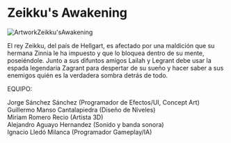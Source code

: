 # Zeikku's Awakening

![ArtworkZeikku'sAwakening](https://user-images.githubusercontent.com/47304153/151876853-208043f5-c5c6-441f-a743-aef0adc76f32.png)

El rey Zeikku, del país de Hellgart, es afectado por una maldición que su hermana Zinnia le ha impuesto y que lo bloquea dentro de su mente, poseiéndole. Junto a sus difuntos amigos Lailah y Legrant debe usar la espada legendaria Zagrant para despertar de su sueño y hacer saber a sus enemigos quién es la verdadera sombra detrás de todo.

EQUIPO:

Jorge Sánchez Sánchez (Programador de Efectos/UI, Concept Art)<br>
Guillermo Manso Cantalapiedra (Diseño de Niveles)<br>
Miriam Romero Recio (Artista 3D)<br>
Alejandro Aguayo Hernandez (Sonido y banda sonora)<br>
Ignacio Lledó Milanca (Programador Gameplay/IA)<br>
